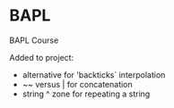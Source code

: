 # BAPL
BAPL Course

Added to project: 
* alternative for 'backticks` interpolation
* ~~ versus | for concatenation
* string ^ zone for repeating a string

